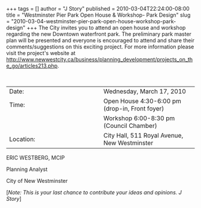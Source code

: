 +++
tags = []
author = "J Story"
published = 2010-03-04T22:24:00-08:00
title = "Westminster Pier Park Open House & Workshop- Park Design"
slug = "2010-03-04-westminster-pier-park-open-house-workshop-park-design"
+++
The City invites you to attend an open house and workshop regarding the
new Downtown waterfront park. The preliminary park master plan will be
presented and everyone is encouraged to attend and share their
comments/suggestions on this exciting project. For more information
please visit the project's website at
<http://www.newwestcity.ca/business/planning_development/projects_on_the_go/articles213.php>.

**<span class="Apple-style-span" style="font-family:arial;"></span>**

<span><span></span></span>
<span><span>  
</span></span>

  
<table>
<colgroup>
<col width="50%" />
<col width="50%" />
</colgroup>
<tbody>
<tr class="odd">
<td align="left">Date:</td>
<td align="left">Wednesday, March 17, 2010</td>
</tr>
<tr class="even">
<td align="left">Time:</td>
<td align="left">Open House 4:30-6:00 pm (drop-in, Front foyer)</td>
</tr>
<tr class="odd">
<td align="left"></td>
<td align="left">Workshop 6:00-8:30 pm (Council Chamber)</td>
</tr>
<tr class="even">
<td align="left">Location:</td>
<td align="left">City Hall, 511 Royal Avenue, New Westminster</td>
</tr>
</tbody>
</table>

  
  
<span class="Apple-style-span" style="font-family:arial;"></span>

ERIC WESTBERG, MCIP

Planning Analyst

City of New Westminster

  

\[<span><span>*Note: This is your last chance to contribute your ideas
and opinions. J Story*</span></span>\]

